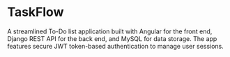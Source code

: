 # TaskFlow
A streamlined To-Do list application built with Angular for the front end, Django REST API for the back end, and MySQL for data storage. The app features secure JWT token-based authentication to manage user sessions.
